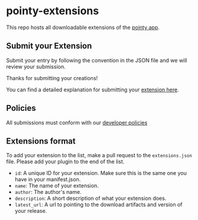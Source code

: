 # pointy-extensions

This repo hosts all downloadable extensions of the [pointy app]().

## Submit your Extension

Submit your entry by following the convention in the JSON file and we will review your submission.

Thanks for submitting your creations!

You can find a detailed explanation for submitting your [extension here]().

## Policies

All submissions must conform with our [developer policies]()

## Extensions format

To add your extension to the list, make a pull request to the `extensions.json` file. Please add your plugin to the end of the list.

- `id`: A unique ID for your extension. Make sure this is the same one you have in your manifest.json.
- `name`: The name of your extension.
- `author`: The author's name.
- `description`: A short description of what your extension does.
- `latest_url`: A url to pointing to the download artifacts and version of your release.
